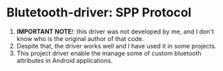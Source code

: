 # Blutetooth-driver: SPP Protocol
1. <b>IMPORTANT NOTE</b>!: this driver was not developed by me, and I don't know who is the original author of that code.
2. Despite that, the driver works well and I have used it in some projects.
3. This project driver enable the manage some of custom bluetooth attributes in Android applications.

